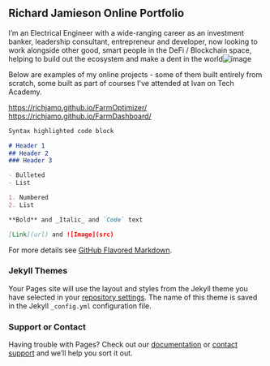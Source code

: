 ## Richard Jamieson Online Portfolio

I’m an Electrical Engineer with a wide-ranging career as an investment banker, leadership consultant, entrepreneur and developer, now looking to work alongside other good, smart people in the DeFi / Blockchain space, helping to build out the ecosystem and make a dent in the world![image](https://user-images.githubusercontent.com/23520609/125630294-d74f66e8-e09d-4ea0-bb0a-4b775a0d3323.png)

Below are examples of my online projects - some of them built entirely from scratch, some built as part of courses I've attended at Ivan on Tech Academy.

https://richjamo.github.io/FarmOptimizer/
https://richjamo.github.io/FarmDashboard/

```markdown
Syntax highlighted code block

# Header 1
## Header 2
### Header 3

- Bulleted
- List

1. Numbered
2. List

**Bold** and _Italic_ and `Code` text

[Link](url) and ![Image](src)
```

For more details see [GitHub Flavored Markdown](https://guides.github.com/features/mastering-markdown/).

### Jekyll Themes

Your Pages site will use the layout and styles from the Jekyll theme you have selected in your [repository settings](https://github.com/RichJamo/portfolio/settings/pages). The name of this theme is saved in the Jekyll `_config.yml` configuration file.

### Support or Contact

Having trouble with Pages? Check out our [documentation](https://docs.github.com/categories/github-pages-basics/) or [contact support](https://support.github.com/contact) and we’ll help you sort it out.
